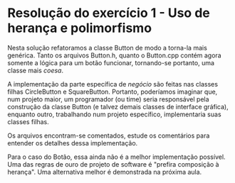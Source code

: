 # Resolução do exercício 1 - Uso de herança e polimorfismo

Nesta solução refatoramos a classe Button de modo a torna-la mais genérica. Tanto os arquivos Button.h, quanto o Button.cpp contém agora somente a lógica para um botão funcionar, tornando-se portanto, uma classe mais *coesa*.

A implementação da parte específica de _negócio_ são feitas nas classes filhas CircleButton e SquareButton. Portanto, poderíamos imaginar que, num projeto maior, um programador (ou time) seria responsável pela construção da classe Button (e talvez demais classes de interface gráfica), enquanto outro, trabalhando num projeto específico, implementaria suas classes filhas.

Os arquivos encontram-se comentados, estude os comentários para entender os detalhes dessa implementação.

Para o caso do Botão, essa ainda não é a melhor implementação possível. Uma das regras de ouro de projeto de software é "prefira composição à herança". Uma alternativa melhor é demonstrada na próxima aula.
